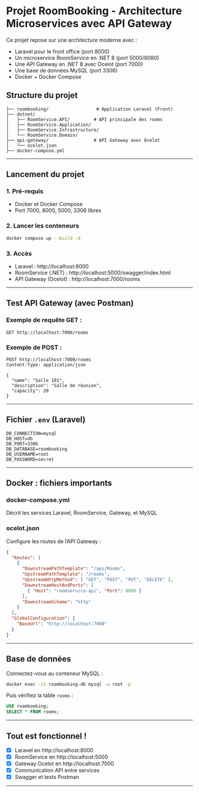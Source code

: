 # Projet RoomBooking - Architecture Microservices avec API Gateway

Ce projet repose sur une architecture moderne avec :
- Laravel pour le front office (port 8000)
- Un microservice RoomService en .NET 8 (port 5000/8080)
- Une API Gateway en .NET 8 avec Ocelot (port 7000)
- Une base de données MySQL (port 3306)
- Docker + Docker Compose

## Structure du projet

```
├── roombooking/                  # Application Laravel (Front)
├── dotnet/
│   ├── RoomService.API/         # API principale des rooms
│   ├── RoomService.Application/
│   ├── RoomService.Infrastructure/
│   └── RoomService.Domain/
├── api-gateway/                 # API Gateway avec Ocelot
│   └── ocelot.json
├── docker-compose.yml
```

---

## Lancement du projet

### 1. Pré-requis

- Docker et Docker Compose
- Port 7000, 8000, 5000, 3306 libres

### 2. Lancer les conteneurs

```bash
docker compose up --build -d
```

### 3. Accès

- Laravel : http://localhost:8000
- RoomService (.NET) : http://localhost:5000/swagger/index.html
- API Gateway (Ocelot) : http://localhost:7000/rooms

---

##  Test API Gateway (avec Postman)

### Exemple de requête GET :

```
GET http://localhost:7000/rooms
```

### Exemple de POST :

```
POST http://localhost:7000/rooms
Content-Type: application/json

{
  "name": "Salle 101",
  "description": "Salle de réunion",
  "capacity": 20
}
```

---

## Fichier `.env` (Laravel)

```dotenv
DB_CONNECTION=mysql
DB_HOST=db
DB_PORT=3306
DB_DATABASE=roombooking
DB_USERNAME=root
DB_PASSWORD=secret
```

---

## Docker : fichiers importants

### docker-compose.yml
Décrit les services Laravel, RoomService, Gateway, et MySQL

### ocelot.json
Configure les routes de l’API Gateway :

```json
{
  "Routes": [
    {
      "DownstreamPathTemplate": "/api/Rooms",
      "UpstreamPathTemplate": "/rooms",
      "UpstreamHttpMethod": [ "GET", "POST", "PUT", "DELETE" ],
      "DownstreamHostAndPorts": [
        { "Host": "roomservice-api", "Port": 8080 }
      ],
      "DownstreamScheme": "http"
    }
  ],
  "GlobalConfiguration": {
    "BaseUrl": "http://localhost:7000"
  }
}
```

---

## Base de données

Connectez-vous au conteneur MySQL :
```bash
docker exec -it roombooking-db mysql -u root -p
```

Puis vérifiez la table `rooms` :
```sql
USE roombooking;
SELECT * FROM rooms;
```

---

## Tout est fonctionnel !

- [x] Laravel en http://localhost:8000
- [x] RoomService en http://localhost:5000
- [x] Gateway Ocelot en http://localhost:7000
- [x] Communication API entre services
- [x] Swagger et tests Postman

---
